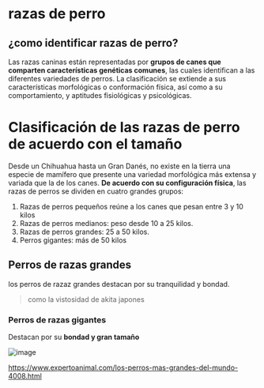# razas de perro 
## ¿como identificar razas de perro?

Las razas caninas están representadas por **grupos de canes que comparten características genéticas comunes**, las cuales identifican a las diferentes variedades de perros. La clasificación se extiende a sus características morfológicas o conformación física, así como a su comportamiento, y aptitudes fisiológicas y psicológicas.
# Clasificación de las razas de perro de acuerdo con el tamaño
Desde un Chihuahua hasta un Gran Danés, no existe en la tierra una especie de mamífero que presente una variedad morfológica más extensa y variada que la de los canes. **De acuerdo con su configuración física**, las razas de perros se dividen en cuatro grandes grupos:

1. Razas de perros pequeños reúne a los canes que pesan entre 3 y 10 kilos
2. Razas de perros medianos: peso desde 10 a 25 kilos.
3. Razas de perros grandes: 25 a 50 kilos.
4. Perros gigantes: más de 50 kilos

## Perros de razas grandes
los perros de razaz grandes destacan por su tranquilidad y bondad.
> como la vistosidad de akita japones
### Perros de razas gigantes 
Destacan por su **bondad y gran tamaño**

![image](https://github.com/user-attachments/assets/0c6e29d9-906a-4ced-9d7c-150855198f0d)

<https://www.expertoanimal.com/los-perros-mas-grandes-del-mundo-4008.html>

